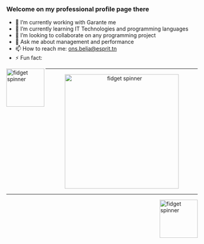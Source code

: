 ### Welcome on my professional profile page there 



- 🔭 I’m currently working with  Garante me 
- 🌱 I’m currently learning  IT Technologies and programming languages
- 👯 I’m looking to collaborate on any programming project
- 💬 Ask me about  management and performance
- 📫 How to reach me: ons.belja@esprit.tn
- ⚡ Fun fact: 


<img align="left" width="100" height="100" alt="fidget spinner" src="https://loading.io/spinners/fidget-spinner/lg.fidget-spinner.gif">

---
<center>
  <img width="300" alt="fidget spinner" src="https://loading.io/spinners/fidget-spinner/lg.fidget-spinner.gif">
</center>

---
<img align="right" width="100" height="100" alt="fidget spinner" src="https://loading.io/spinners/fidget-spinner/lg.fidget-spinner.gif">
